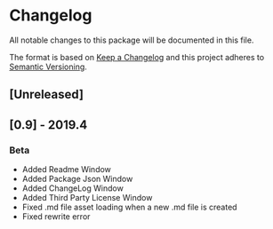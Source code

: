# Changelog
All notable changes to this package will be documented in this file.

The format is based on [Keep a Changelog](http://keepachangelog.com/en/1.0.0/)
and this project adheres to [Semantic Versioning](http://semver.org/spec/v2.0.0.html).

## [Unreleased]

## [0.9] - 2019.4
### Beta
- Added Readme Window
- Added Package Json Window
- Added ChangeLog Window
- Added Third Party License Window
- Fixed .md file asset loading when a new .md file is created
- Fixed rewrite error
<!-- MORE CHANGES -->

